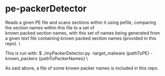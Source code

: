 # pe-packerDetector

Reads a given PE file and scans sections within it using pefile, comparing the section names within this file to a set of    
known packed section names, with this set of names being generated from a given text file containing known packed section names (provided in this repo). \

This is run with: 
$ ./myPackerDetector.py -target_malware {pathToPE} -known_packers {pathToPackerNames} \
 
As said above, a file of some known packer names is included in this repo.
